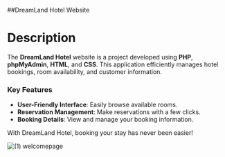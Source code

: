 ##DreamLand Hotel Website

# Description

The **DreamLand Hotel** website is a project developed using **PHP**, **phpMyAdmin**, **HTML**, and **CSS**. This application efficiently manages hotel bookings, room availability, and customer information. 

### Key Features
- **User-Friendly Interface**: Easily browse available rooms.
- **Reservation Management**: Make reservations with a few clicks.
- **Booking Details**: View and manage your booking information.

With DreamLand Hotel, booking your stay has never been easier!

![(1) welcomepage](https://github.com/user-attachments/assets/9b4f7197-7716-43ad-8a5f-500f6af36e02)

